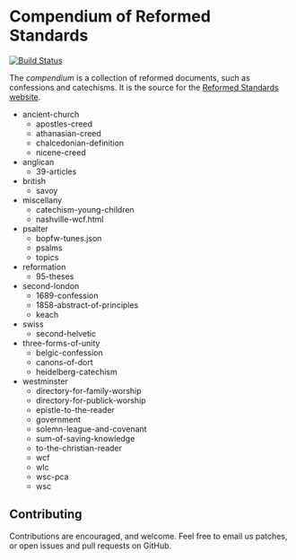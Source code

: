 Compendium of Reformed Standards
================================

[![Build Status](https://travis-ci.org/reformed-standards/compendium.svg?branch=master)](https://travis-ci.org/reformed-standards/compendium)

The *compendium* is a collection of reformed documents, such as confessions and
catechisms.  It is the source for the [Reformed Standards website][1].

* ancient-church
    * apostles-creed
    * athanasian-creed
    * chalcedonian-definition
    * nicene-creed
* anglican
    * 39-articles
* british
    * savoy
* miscellany
    * catechism-young-children
    * nashville-wcf.html
* psalter
    * bopfw-tunes.json
    * psalms
    * topics
* reformation
    * 95-theses
* second-london
    * 1689-confession
    * 1858-abstract-of-principles
    * keach
* swiss
    * second-helvetic
* three-forms-of-unity
    * belgic-confession
    * canons-of-dort
    * heidelberg-catechism
* westminster
    * directory-for-family-worship
    * directory-for-publick-worship
    * epistle-to-the-reader
    * government
    * solemn-league-and-covenant
    * sum-of-saving-knowledge
    * to-the-christian-reader
    * wcf
    * wlc
    * wsc-pca
    * wsc

Contributing
------------

Contributions are encouraged, and welcome.  Feel free to email us patches, or
open issues and pull requests on GitHub.

[1]: https://reformedstandards.com
